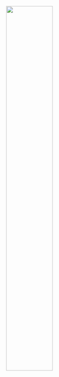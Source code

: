 [<img src="[url=https://www.hizliresim.com/b420usu][img]https://i.hizliresim.com/b420usu.png[/img][/url]" width="50%">](https://www.youtube.com/watch?v=Xn6M-Ql0Qsg ".net mvc")
